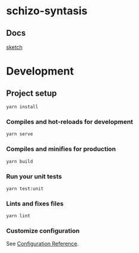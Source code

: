 # schizo-syntasis

## Docs
[sketch](docs/sketch.md)

# Development
## Project setup
```
yarn install
```
### Compiles and hot-reloads for development
```
yarn serve
```
### Compiles and minifies for production
```
yarn build
```
### Run your unit tests
```
yarn test:unit
```
### Lints and fixes files
```
yarn lint
```
### Customize configuration
See [Configuration Reference](https://cli.vuejs.org/config/).
